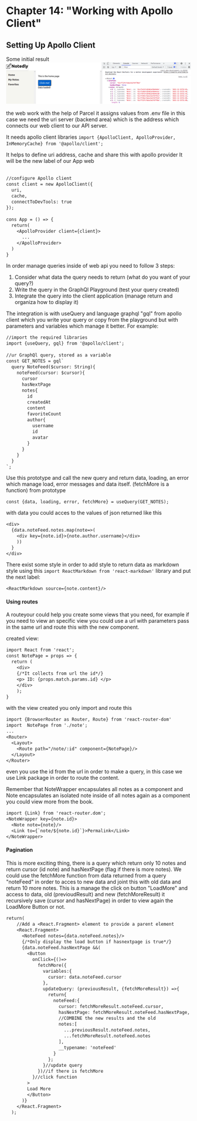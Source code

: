 

# Chapter 14: "Working with Apollo Client"

## Setting Up Apollo Client

Some initial result
![initialdatanote](imgs/resultsNotesonweb.png)

the web work with the help of Parcel it assigns values from  .env file in this case we need the uri server (backend area) which is the address which connects our web client to our API server.

It needs apollo client libraries
```import {ApolloClient, ApolloProvider, InMemoryCache} from '@apollo/client';```

It helps to define uri address, cache and share this with apollo provider
It will be the new label of our App web

```

//configure Apollo client
const client = new ApolloClient({
  uri,
  cache,
  connectToDevTools: true
});

cons App = () => {
  return(
    <ApolloProvider client={client}>
      ...
    </ApolloProvider>
  )
}
```

In order manage queries inside of web api you need to follow 3 steps:

1. Consider what data the query needs to return (what do you want of your query?)
2. Write the query in the GraphQl Playground (test your query created)
3. Integrate the query into the client application (manage return and organiza how to display it)

The integration is with useQuery and language graphql "gql" from apollo client which you write your query or copy from the playground but with parameters and variables which manage it better. For example:

```
//import the required libraries
import {useQuery, gql} from '@apollo/client'; 

//ur GraphQl query, stored as a variable
const GET_NOTES = gql`
  query NoteFeed($cursor: String){
    noteFeed(cursor: $cursor){
      cursor
      hasNextPage
      notes{
        id
        createdAt
        content
        favoriteCount
        author{
          username
          id
          avatar
        }
      }
    }
  }
`;
```

Use this prototype and call the new query and return data, loading, an error which manage load, error messages and data itself. (fetchMore is a function) from prototype

```
const {data, loading, error, fetchMore} = useQuery(GET_NOTES);
```

with data you could acces to the values of json returned like this

```
<div>
  {data.noteFeed.notes.map(note=>(
    <div key={note.id}>{note.author.username}</div>
    ))
  }
</div>
```


There exist some style in order to add style to return data as markdown style using this ``` import ReactMarkdown from 'react-markdown' ``` library and put the next label:

```
<ReactMarkdown source={note.content}/>
```

#### Using routes

A routeyour  could help you create some views that you need, for example if you need to view an specific view you could use a url with parameters pass in the same url and route this with the new component.

created view:

```
import React from 'react';
const NotePage = props => {
  return (
    <div>
    {/*It collects from url the id*/}
    <p> ID: {props.match.params.id} </p>
    </div>
    );
}
```

with the view created you only import and route this

```
import {BrowserRouter as Router, Route} from 'react-router-dom'
import  NotePage from './note';
...
<Router>
  <Layout>
    <Route path="/note/:id" component={NotePage}/>
  </Layout>
</Router>
```

even you use the id from the url in order to make a query, in this case we use Link package in order to route the content.

Remember that NoteWrapper encapsulates all notes as a component
and Note encapsulates an isolated note inside of all notes again as a component you could view more from the book.

```
import {Link} from 'react-router.dom';
<NoteWrapper key={note.id}>
  <Note note={note}/>
  <Link to={`note/${note.id}`}>Permalink</Link>
</NoteWrapper>
```

#### Pagination

This is more exciting thing, there is a query which return only 10 notes and return cursor (id note) and hasNextPage (flag if there is more notes). We could use the fetchMore function from data returned from a query "noteFeed" in order to acces to new data and joint this with old data and return 10 more notes. This is a manage the click on button "LoadMore" and access to data, old (previoudResult) and new (fetchMoreResult)
it recursively save (cursor and hasNextPage) in order to view again the LoadMore Button or not.

```
return(
    //Add a <React.Fragment> element to provide a parent element
    <React.Fragment>
      <NoteFeed notes={data.noteFeed.notes}/>
      {/*Only display the load button if hasnextpage is true*/}
      {data.noteFeed.hasNextPage &&(
        <Button
          onClick={()=>
            fetchMore({
              variables:{
                cursor: data.noteFeed.cursor
              },
              updateQuery: (previousResult, {fetchMoreResult}) =>{
                return{
                  noteFeed:{
                    cursor: fetchMoreResult.noteFeed.cursor,
                    hasNextPage: fetchMoreResult.noteFeed.hasNextPage,
                    //COMBINE the new results and the old
                    notes:[
                      ...previousResult.noteFeed.notes,
                      ...fetchMoreResult.noteFeed.notes
                    ],
                    __typename: 'noteFeed'
                  }
                };
              }//update query
            })//if there is fetchMore
          }//click function
        >
        Load More
        </Button>
      )}
    </React.Fragment>
  );

```
